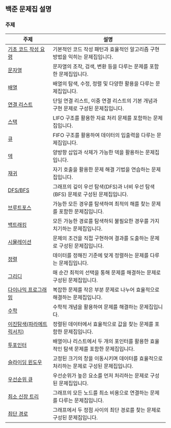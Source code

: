 ## 백준 문제집 설명

### 주제

| 주제                                  | 설명                                                                                   |
| ------------------------------------- | -------------------------------------------------------------------------------------- |
| [기초 코드 작성 요령](./0x01.md)      | 기본적인 코드 작성 패턴과 효율적인 알고리즘 구현 방법을 익히는 문제집입니다.           |
| [문자열](./0x02.md)                   | 문자열의 조작, 검색, 변환 등을 다루는 문제를 포함한 문제집입니다.                      |
| [배열](./0x03.md)                     | 배열의 탐색, 수정, 정렬 및 다양한 활용을 다루는 문제집입니다.                          |
| [연결 리스트](./0x04.md)              | 단일 연결 리스트, 이중 연결 리스트의 기본 개념과 구현 문제로 구성된 문제집입니다.      |
| [스택](./0x05.md)                     | LIFO 구조를 활용한 자료 처리 문제를 포함하는 문제집입니다.                             |
| [큐](./0x06.md)                       | FIFO 구조를 활용하여 데이터의 입출력을 다루는 문제집입니다.                            |
| [덱](./0x07.md)                       | 양방향 삽입과 삭제가 가능한 덱을 활용하는 문제집입니다.                                |
| [재귀](./0x08.md)                     | 자기 호출을 활용한 문제 해결 기법을 연습하는 문제집입니다.                             |
| [DFS/BFS](./0x09.md)                  | 그래프의 깊이 우선 탐색(DFS)과 너비 우선 탐색(BFS) 문제로 구성된 문제집입니다.         |
| [브루트포스](./0x0A.md)               | 가능한 모든 경우를 탐색하여 최적의 해를 찾는 문제를 포함한 문제집입니다.               |
| [백트래킹](./0x0B.md)                 | 모든 가능한 경로를 탐색하되 불필요한 경우를 가지치기하는 문제집입니다.                 |
| [시뮬레이션](./0x0C.md)               | 문제의 조건을 직접 구현하여 결과를 도출하는 문제로 구성된 문제집입니다.                |
| [정렬](./0x0D.md)                     | 데이터를 정해진 기준에 맞게 정렬하는 문제를 다루는 문제집입니다.                       |
| [그리디](./0x0E.md)                   | 매 순간 최적의 선택을 통해 문제를 해결하는 문제로 구성된 문제집입니다.                 |
| [다이나믹 프로그래밍](./0x0F.md)      | 복잡한 문제를 작은 부분 문제로 나누어 효율적으로 해결하는 문제집입니다.                |
| [수학](./0x10.md)                     | 수학적 개념을 활용하여 문제를 해결하는 문제집입니다.                                   |
| [이진탐색(파라메트릭서치)](./0x11.md) | 정렬된 데이터에서 효율적으로 값을 찾는 문제를 포함한 문제집입니다.                     |
| [투포인터](./0x12.md)                 | 배열이나 리스트에서 두 개의 포인터를 활용한 효율적인 탐색 문제를 포함한 문제집입니다.  |
| [슬라이딩 윈도우](./0x13.md)          | 고정된 크기의 창을 이동시키며 데이터를 효율적으로 처리하는 문제로 구성된 문제집입니다. |
| [우선순위 큐](./0x14.md)              | 우선순위가 높은 요소를 먼저 처리하는 문제로 구성된 문제집입니다.                       |
| [최소 신장 트리](./0x15.md)           | 그래프의 모든 노드를 최소 비용으로 연결하는 문제를 다루는 문제집입니다.                |
| [최단 경로](./0x16.md)                | 그래프에서 두 정점 사이의 최단 경로를 찾는 문제로 구성된 문제집입니다.                 |
